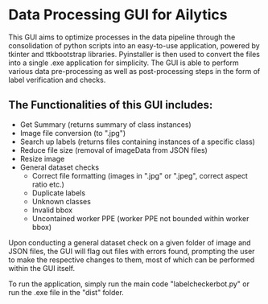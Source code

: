 # Data Processing GUI for Ailytics
This GUI aims to optimize processes in the data pipeline through the consolidation of python scripts into an easy-to-use application, powered by tkinter and ttkbootstrap libraries. Pyinstaller is then used to convert the files into a single .exe application for simplicity. The GUI is able to perform various data pre-processing as well as post-processing steps in the form of label verification and checks. 

## The Functionalities of this GUI includes:
- Get Summary (returns summary of class instances)
- Image file conversion (to ".jpg")
- Search up labels (returns files containing instances of a specific class)
- Reduce file size (removal of imageData from JSON files)
- Resize image 
- General dataset checks
  - Correct file formatting (images in ".jpg" or ".jpeg", correct aspect ratio etc.)
  - Duplicate labels
  - Unknown classes
  - Invalid bbox 
  - Uncontained worker PPE (worker PPE not bounded within worker bbox)

Upon conducting a general dataset check on a given folder of image and JSON files, the GUI will flag out files with errors found, prompting the user to make the respective changes to them, most of which can be performed within the GUI itself.  

To run the application, simply run the main code "labelcheckerbot.py" or run the .exe file in the "dist" folder. 
